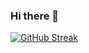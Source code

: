 ### Hi there 👋

[![GitHub Streak](https://github-readme-streak-stats.herokuapp.com?user=Hujian99&theme=shadow-green)](https://git.io/streak-stats)


<!--
**Hujian99/Hujian99** is a ✨ _special_ ✨ repository because its `README.md` (this file) appears on your GitHub profile.

Here are some ideas to get you started:

- 🔭 I’m currently working on ...
- 🌱 I’m currently learning ...
- 👯 I’m looking to collaborate on ...
- 🤔 I’m looking for help with ...
- 💬 Ask me about ...
- 📫 How to reach me: ...
- 😄 Pronouns: ...
- ⚡ Fun fact: ...
-->

